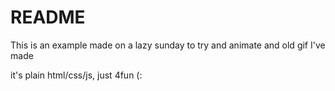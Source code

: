 # README

This is an example made on a lazy sunday to try and animate and old gif I've made

it's plain html/css/js, just 4fun (:

